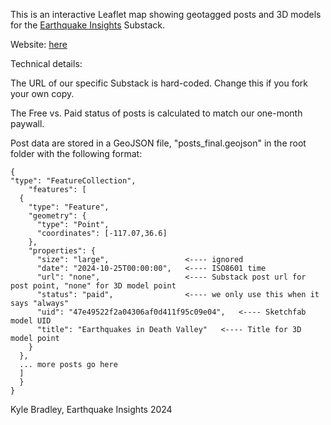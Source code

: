 This is an interactive Leaflet map showing geotagged posts and 3D models for the [Earthquake Insights](https://earthquakeinsights.substack.com/) Substack.

Website: [here
](https://kyleedwardbradley.github.io/earthquake_insights_map/)

Technical details:

The URL of our specific Substack is hard-coded. Change this if you fork your own copy.

The Free vs. Paid status of posts is calculated to match our one-month paywall. 

Post data are stored in a GeoJSON file, "posts_final.geojson" in the root folder with the following format:

```
{
"type": "FeatureCollection",
	"features": [
  {
    "type": "Feature",
    "geometry": {
      "type": "Point",
      "coordinates": [-117.07,36.6]
    },
    "properties": {
      "size": "large",                 <---- ignored
      "date": "2024-10-25T00:00:00",   <---- ISO8601 time
      "url": "none",                   <---- Substack post url for post point, "none" for 3D model point
      "status": "paid",                <---- we only use this when it says "always" 
      "uid": "47e49522f2a04306af0d411f95c09e04",   <---- Sketchfab model UID
      "title": "Earthquakes in Death Valley"   <---- Title for 3D model point
    }
  },
  ... more posts go here
  ]
  }
}
```


Kyle Bradley, Earthquake Insights 2024
